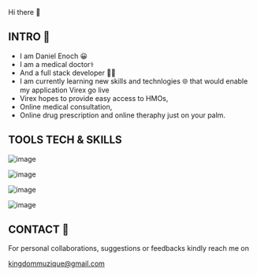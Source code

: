 Hi there 👋
## INTRO 🤝
- I am Daniel Enoch 😀
- I am a medical doctor⚕️
- And a full stack developer 👨‍💻
- I am currently learning new skills and technlogies 🌐
that would enable my application Virex go live
- Virex hopes to provide easy access to HMOs,
- Online medical consultation, 
- Online drug prescription
and online theraphy just on your palm.

## TOOLS TECH & SKILLS 
![image](https://github.com/user-attachments/assets/411328fc-5fc3-4dfb-9e46-a69448dcf0db)

![image](https://github.com/user-attachments/assets/a62260bf-e3b0-4d21-9cba-08ecd374be83)

![image](https://github.com/user-attachments/assets/ba0ca5b2-0860-4c95-b81c-cab3a129ae95)

![image](https://github.com/user-attachments/assets/5c915beb-8e93-4feb-9409-030e1c935c5f)





## CONTACT 📮
For personal collaborations,
suggestions or feedbacks kindly reach me on

kingdommuzique@gmail.com





<!--
**dannny007/dannny007** is a ✨ _special_ ✨ repository because its `README.md` (this file) appears on your GitHub profile.

Here are some ideas to get you started:

- 🔭 I’m currently working on ...
- 🌱 I’m currently learning ...
- 👯 I’m looking to collaborate on ...
- 🤔 I’m looking for help with ...
- 💬 Ask me about ...
- 📫 How to reach me: ...
- 😄 Pronouns: ...
- ⚡ Fun fact: ...
-->
